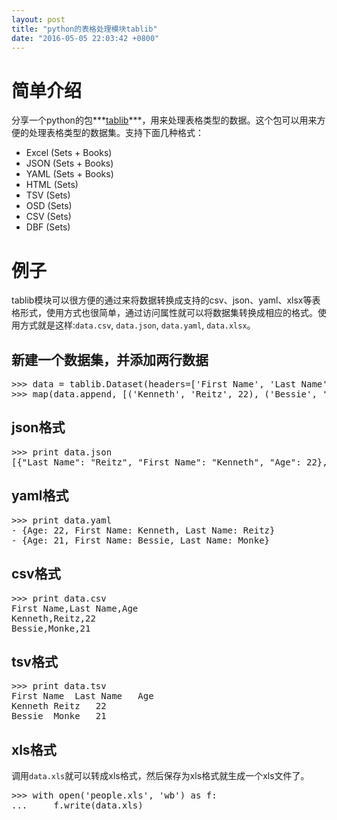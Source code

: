 ```yaml
---
layout: post
title: "python的表格处理模块tablib"
date: "2016-05-05 22:03:42 +0800"
---
```


# 简单介绍
分享一个python的包***[tablib](https://github.com/kennethreitz/tablib)***，用来处理表格类型的数据。这个包可以用来方便的处理表格类型的数据集。支持下面几种格式：

* Excel (Sets + Books)
* JSON (Sets + Books)
* YAML (Sets + Books)
* HTML (Sets)
* TSV (Sets)
* OSD (Sets)
* CSV (Sets)
* DBF (Sets)

# 例子
tablib模块可以很方便的通过来将数据转换成支持的csv、json、yaml、xlsx等表格形式，使用方式也很简单，通过访问属性就可以将数据集转换成相应的格式。使用方式就是这样:`data.csv`, `data.json`, `data.yaml`, `data.xlsx`。

## 新建一个数据集，并添加两行数据

<pre>
>>> data = tablib.Dataset(headers=['First Name', 'Last Name', 'Age'])
>>> map(data.append, [('Kenneth', 'Reitz', 22), ('Bessie', 'Monke', 21)])
</pre>

## json格式
<pre>
>>> print data.json
[{"Last Name": "Reitz", "First Name": "Kenneth", "Age": 22}, {"Last Name": "Monke", "First Name": "Bessie", "Age": 21}]
</pre>

## yaml格式
<pre>
>>> print data.yaml
- {Age: 22, First Name: Kenneth, Last Name: Reitz}
- {Age: 21, First Name: Bessie, Last Name: Monke}
</pre>

## csv格式
<pre>
>>> print data.csv
First Name,Last Name,Age
Kenneth,Reitz,22
Bessie,Monke,21
</pre>

## tsv格式
<pre>
>>> print data.tsv
First Name	Last Name	Age
Kenneth	Reitz	22
Bessie	Monke	21
</pre>

## xls格式
调用`data.xls`就可以转成xls格式，然后保存为xls格式就生成一个xls文件了。
<pre>
>>> with open('people.xls', 'wb') as f:
...     f.write(data.xls)
</pre>
